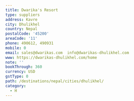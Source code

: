 ```yaml
---
title: Dwarika's Resort
type: suppliers
address: Kavre
city: Dhulikhel
country: Nepal
postalCode: '45200'
areaCode: '11'
phone: 490612, 490931
mobile: 0
email: sales@dwarikas.com  info@dwarikas-dhulikhel.com
www: https://dwarikas-dhulikhel.com/home
note: ''
bookThrough: 360
currency: USD
gstType: 0
path: /destinations/nepal/cities/dhulikhel/
category:
  - H
---
```


